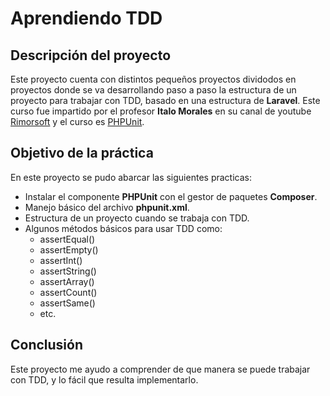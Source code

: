 # Aprendiendo TDD
## Descripción del proyecto
Este proyecto cuenta con distintos pequeños proyectos dividodos en proyectos donde se va desarrollando paso a paso la estructura de un proyecto para trabajar con TDD, basado en una estructura de **Laravel**. Este curso fue impartido por el profesor **Italo Morales** en su canal de youtube [Rimorsoft](https://www.youtube.com/channel/UCRByhHailXC3HqWL2QrYw7w) y el curso es [PHPUnit](https://www.youtube.com/watch?v=1kCy_7Bu3Mc&list=PLhCiuvlix-rR3Pk8uaPN3duC1JHaibSrN).
## Objetivo de la práctica
En este proyecto se pudo abarcar las siguientes practicas:
- Instalar el componente **PHPUnit** con el gestor de paquetes **Composer**.
- Manejo básico del archivo **phpunit.xml**.
- Estructura de un proyecto cuando se trabaja con TDD.
- Algunos métodos básicos para usar TDD como:
  - assertEqual()
  - assertEmpty()
  - assertInt()
  - assertString()
  - assertArray()
  - assertCount()
  - assertSame()
  - etc.

## Conclusión
Este proyecto me ayudo a comprender de que manera se puede trabajar con TDD, y lo fácil que resulta implementarlo.
 
